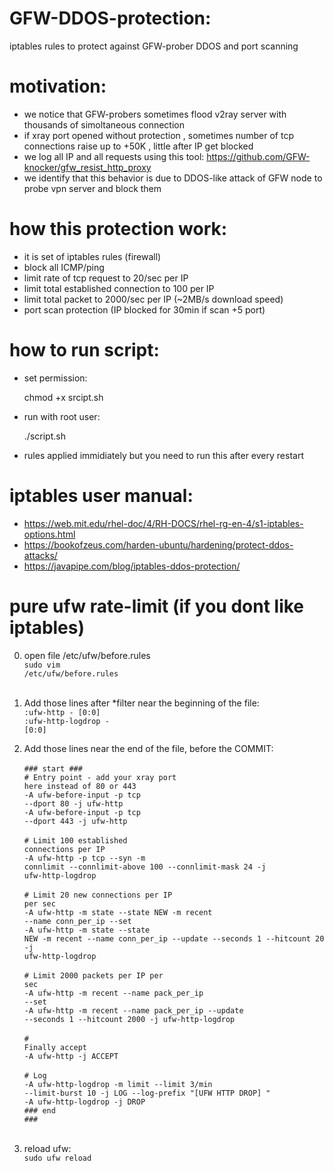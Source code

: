 # GFW-DDOS-protection:
iptables rules to protect against GFW-prober DDOS and port scanning

# motivation:
- we notice that GFW-probers sometimes flood v2ray server with thousands of simoltaneous connection
- if xray port opened without protection , sometimes number of tcp connections raise up to +50K , little after IP get blocked
- we log all IP and all requests using this tool: https://github.com/GFW-knocker/gfw_resist_http_proxy
- we identify that this behavior is due to DDOS-like attack of GFW node to probe vpn server and block them

# how this protection work:
- it is set of iptables rules (firewall)
- block all ICMP/ping
- limit rate of tcp request to 20/sec per IP
- limit total established connection to 100 per IP
- limit total packet to 2000/sec per IP (~2MB/s download speed)
- port scan protection (IP blocked for 30min if scan +5 port)


# how to run script:
- set permission:

    chmod +x srcipt.sh
- run with root user:

    ./script.sh
- rules applied immidiately but you need to run this after every restart


# iptables user manual:
- https://web.mit.edu/rhel-doc/4/RH-DOCS/rhel-rg-en-4/s1-iptables-options.html
- https://bookofzeus.com/harden-ubuntu/hardening/protect-ddos-attacks/
- https://javapipe.com/blog/iptables-ddos-protection/


# pure ufw rate-limit (if you dont like iptables)

0. open file /etc/ufw/before.rules<br>
<code>sudo vim /etc/ufw/before.rules</code><br><br>
1. Add those lines after *filter near the beginning of the file:<br>
<code>:ufw-http - [0:0]</code><br>
<code>:ufw-http-logdrop - [0:0]</code><br>

2. Add those lines near the end of the file, before the COMMIT:<br>  
<code>### start ###</code><br>
<code># Entry point - add your xray port here instead of 80 or 443</code><br>
<code>-A ufw-before-input -p tcp --dport 80 -j ufw-http</code><br>
<code>-A ufw-before-input -p tcp --dport 443 -j ufw-http</code><br><br>
<code># Limit 100 established connections per IP</code><br>
<code>-A ufw-http -p tcp --syn -m connlimit --connlimit-above 100 --connlimit-mask 24 -j ufw-http-logdrop</code><br><br>
<code># Limit 20 new connections per IP per sec</code><br>
<code>-A ufw-http -m state --state NEW -m recent --name conn_per_ip --set</code><br>
<code>-A ufw-http -m state --state NEW -m recent --name conn_per_ip --update --seconds 1 --hitcount 20 -j ufw-http-logdrop</code><br><br>
<code># Limit 2000 packets per IP per sec</code><br>
<code>-A ufw-http -m recent --name pack_per_ip --set</code><br>
<code>-A ufw-http -m recent --name pack_per_ip --update --seconds 1 --hitcount 2000 -j ufw-http-logdrop</code><br><br>
<code># Finally accept</code><br>
<code>-A ufw-http -j ACCEPT</code><br><br>
<code># Log</code><br>
<code>-A ufw-http-logdrop -m limit --limit 3/min --limit-burst 10 -j LOG --log-prefix "[UFW HTTP DROP] "</code><br>
<code>-A ufw-http-logdrop -j DROP</code><br>
<code>### end ###</code><br><br>

3. reload ufw:<br>
<code>sudo ufw reload</code><br>

    
